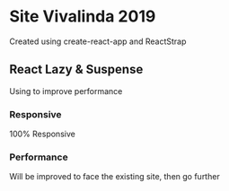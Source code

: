 # Site Vivalinda 2019
Created using create-react-app and ReactStrap

## React Lazy & Suspense
Using to improve performance

### Responsive
100% Responsive

### Performance
Will be improved to face the existing site, then go further
